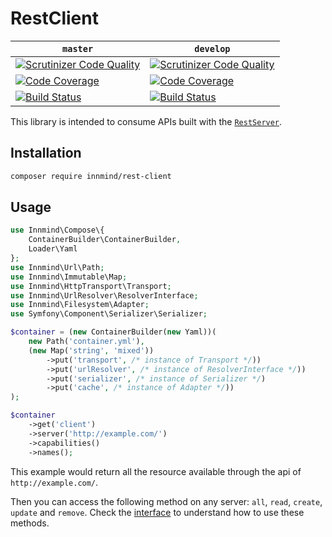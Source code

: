 # RestClient

| `master` | `develop` |
|----------|-----------|
| [![Scrutinizer Code Quality](https://scrutinizer-ci.com/g/Innmind/rest-client/badges/quality-score.png?b=master)](https://scrutinizer-ci.com/g/Innmind/rest-client/?branch=master) | [![Scrutinizer Code Quality](https://scrutinizer-ci.com/g/Innmind/rest-client/badges/quality-score.png?b=develop)](https://scrutinizer-ci.com/g/Innmind/rest-client/?branch=develop) |
| [![Code Coverage](https://scrutinizer-ci.com/g/Innmind/rest-client/badges/coverage.png?b=master)](https://scrutinizer-ci.com/g/Innmind/rest-client/?branch=master) | [![Code Coverage](https://scrutinizer-ci.com/g/Innmind/rest-client/badges/coverage.png?b=develop)](https://scrutinizer-ci.com/g/Innmind/rest-client/?branch=develop) |
| [![Build Status](https://scrutinizer-ci.com/g/Innmind/rest-client/badges/build.png?b=master)](https://scrutinizer-ci.com/g/Innmind/rest-client/build-status/master) | [![Build Status](https://scrutinizer-ci.com/g/Innmind/rest-client/badges/build.png?b=develop)](https://scrutinizer-ci.com/g/Innmind/rest-client/build-status/develop) |


This library is intended to consume APIs built with the [`RestServer`](https://github.com/Innmind/rest-server).

## Installation

```sh
composer require innmind/rest-client
```

## Usage

```php
use Innmind\Compose\{
    ContainerBuilder\ContainerBuilder,
    Loader\Yaml
};
use Innmind\Url\Path;
use Innmind\Immutable\Map;
use Innmind\HttpTransport\Transport;
use Innmind\UrlResolver\ResolverInterface;
use Innmind\Filesystem\Adapter;
use Symfony\Component\Serializer\Serializer;

$container = (new ContainerBuilder(new Yaml))(
    new Path('container.yml'),
    (new Map('string', 'mixed'))
        ->put('transport', /* instance of Transport */))
        ->put('urlResolver', /* instance of ResolverInterface */))
        ->put('serializer', /* instance of Serializer */)
        ->put('cache', /* instance of Adapter */))
);

$container
    ->get('client')
    ->server('http://example.com/')
    ->capabilities()
    ->names();
```

This example would return all the resource available through the api of `http://example.com/`.

Then you can access the following method on any server: `all`, `read`, `create`, `update` and `remove`. Check the [interface](src/Server.php) to understand how to use these methods.
